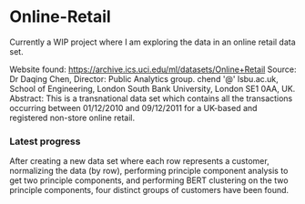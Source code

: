 # Online-Retail

Currently a WIP project where I am exploring the data in an online retail data set.  

Website found: https://archive.ics.uci.edu/ml/datasets/Online+Retail
Source: Dr Daqing Chen, Director: Public Analytics group. chend '@' lsbu.ac.uk, School of Engineering, London South Bank University, London SE1 0AA, UK.  
Abstract: This is a transnational data set which contains all the transactions occurring between 01/12/2010 and 09/12/2011 for a UK-based and registered non-store online retail.  

### Latest progress  

After creating a new data set where each row represents a customer, normalizing the data (by row), performing principle component analysis to get two principle components, and performing BERT clustering on the two principle components, four distinct groups of customers have been found.
